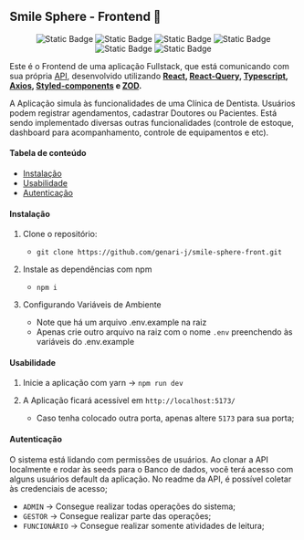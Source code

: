 ## Smile Sphere - Frontend 🚀

<div align="center">

  ![Static Badge](https://img.shields.io/badge/React-61DBFB?style=for-the-badge&logo=react&labelColor=black)
  ![Static Badge](https://img.shields.io/badge/typescript-0B88F7?style=for-the-badge&logo=typescript&logoColor=0B88F7&labelColor=black)
  ![Static Badge](https://img.shields.io/badge/axios-000000?style=for-the-badge&logo=axios&logoColor=FFFFFF&labelColor=000000)
  ![Static Badge](https://img.shields.io/badge/ZOD-0822A2?style=for-the-badge&logo=zod&logoColor=%23000&labelColor=1481FC)
  ![Static Badge](https://img.shields.io/badge/tailwind-0B80BB?style=for-the-badge&logo=tailwind-css&logoColor=FFF&labelColor=000)
  ![Static Badge](https://img.shields.io/badge/npm-CA3337?style=for-the-badge&logo=yarn&logoColor=white&labelColor=000)

</div>

Este é o Frontend de uma aplicação Fullstack, que está comunicando com sua própria [API](https://github.com/genari-j/smile-sphere-api), desenvolvido utilizando **[React](https://react.dev/), [React-Query](https://tanstack.com/query/v4/docs/framework/react/devtools), [Typescript](https://www.typescriptlang.org/), [Axios](https://axios-http.com/), [Styled-components](https://styled-components.com/) e [ZOD](https://zod.dev/).** 

A Aplicação simula às funcionalidades de uma Clínica de Dentista. Usuários podem registrar agendamentos, cadastrar Doutores ou Pacientes. Está sendo implementado diversas outras funcionalidades (controle de estoque, dashboard para acompanhamento, controle de equipamentos e etc).

#### Tabela de conteúdo

- [Instalação](#instalação)
- [Usabilidade](#usabilidade)
- [Autenticação](#autenticação)

#### Instalação

1. Clone o repositório:

    - `git clone https://github.com/genari-j/smile-sphere-front.git`

2. Instale as dependências com npm

    - `npm i`

3. Configurando Variáveis de Ambiente

    - Note que há um arquivo .env.example na raiz
    - Apenas crie outro arquivo na raiz com o nome `.env` preenchendo às variáveis do .env.example

#### Usabilidade

1. Inicie a aplicação com yarn -> `npm run dev`

2. A Aplicação ficará acessível em `http://localhost:5173/`
    - Caso tenha colocado outra porta, apenas altere `5173` para sua porta;

#### Autenticação
O sistema está lidando com permissões de usuários. Ao clonar a API localmente e rodar às seeds para o Banco de dados, você terá acesso com alguns usuários default da aplicação. No readme da API, é possível coletar às credenciais de acesso;

  - `ADMIN` -> Consegue realizar todas operações do sistema;
  - `GESTOR` -> Consegue realizar parte das operações;
  - `FUNCIONÁRIO` -> Consegue realizar somente atividades de leitura;